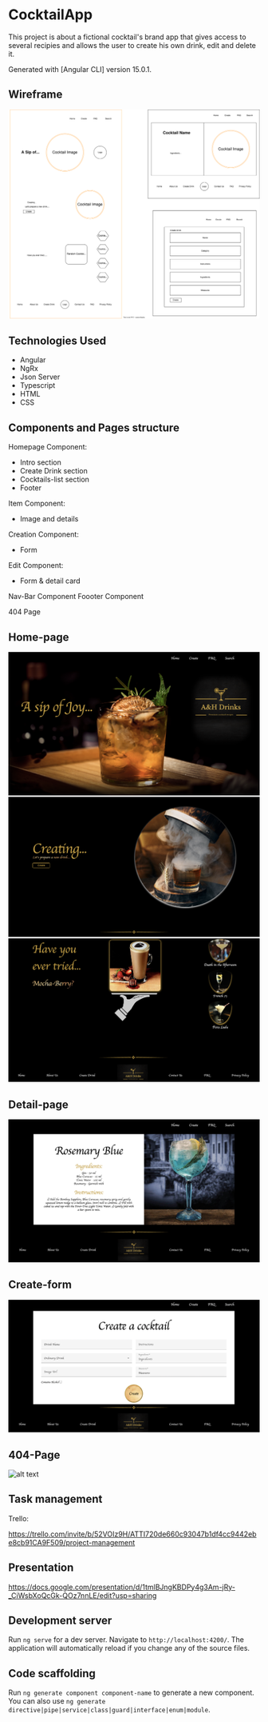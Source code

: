 # CocktailApp

This project is about a fictional cocktail's brand app that gives access to several recipies and allows the user to create his own drink, edit and delete it.

Generated with [Angular CLI] version 15.0.1.


## Wireframe

![alt text](src/assets/images/wireframe.svg)

## Technologies Used
- Angular
- NgRx
- Json Server
- Typescript
- HTML
- CSS


## Components and Pages structure
Homepage Component:
- Intro section
- Create Drink section
- Cocktails-list section
- Footer 


Item Component:
- Image and details

Creation Component:
- Form 

Edit Component:
- Form & detail card

Nav-Bar Component
Foooter Component

404 Page

## Home-page

![alt text](src/assets/images/Intro-home.png)
![alt text](src/assets/images/creating.png)
![alt text](src/assets/images/scroll-list.png)

## Detail-page
![alt text](src/assets/images/detail-page.png)

## Create-form
![alt text](src/assets/images/create-form.png)

## 404-Page
![alt text](src/assets/images/pageNotFound.png)


## Task management
Trello:

https://trello.com/invite/b/52VOIz9H/ATTI720de660c93047b1df4cc9442ebe8cb91CA9F509/project-management

## Presentation
https://docs.google.com/presentation/d/1tmlBJngKBDPy4g3Am-jRy-_CiWsbXoQcGk-QOz7nnLE/edit?usp=sharing

## Development server

Run `ng serve` for a dev server. Navigate to `http://localhost:4200/`. The application will automatically reload if you change any of the source files.

## Code scaffolding

Run `ng generate component component-name` to generate a new component. You can also use `ng generate directive|pipe|service|class|guard|interface|enum|module`.



